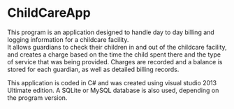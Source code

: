 # ChildCareApp

This program is an application designed to handle day to day billing and logging information for a childcare facility.  
It allows guardians to check their children in and out of the childcare facility, and creates a charge based on the time 
the child spent there and the type of service that was being provided. Charges are recorded and a balance is stored for
each guardian, as well as detailed billing records.

This application is coded in C# and was created using visual studio 2013 Ultimate edition.  A SQLite or MySQL database is 
also used, depending on the program version.
